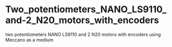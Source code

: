 # Two_potentiometers_NANO_LS9110_and-2_N20_motors_with_encoders
two potentiometers NANO LS9110 and 2 N20 motors with encoders using Meccano as a medium
